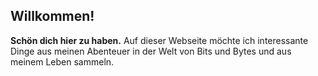## Willkommen!

**Schön dich hier zu haben.** Auf dieser Webseite möchte ich interessante Dinge aus meinen Abenteuer in der Welt von Bits und Bytes und aus meinem Leben sammeln.
